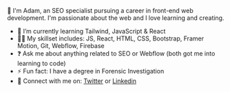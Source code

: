 👋 I'm Adam, an SEO specialist pursuing a career in front-end web development. I'm passionate about the web and I love learning and creating.
<br/>
  
- 🌱 I’m currently learning Tailwind, JavaScript & React  
- 🧑‍💻 My skillset includes: JS, React, HTML, CSS, Bootstrap, Framer Motion, Git, Webflow, Firebase
- ❓ Ask me about anything related to SEO or Webflow (both got me into learning to code)  
- ⚡ Fun fact: I have a degree in Forensic Investigation  
- 🤙 Connect with me on: <a href="https://twitter.com/adamddurrant" target="_blank">Twitter</a> or <a href="https://linkedin.com/in/adam-durrant" target="_blank">Linkedin</a>
